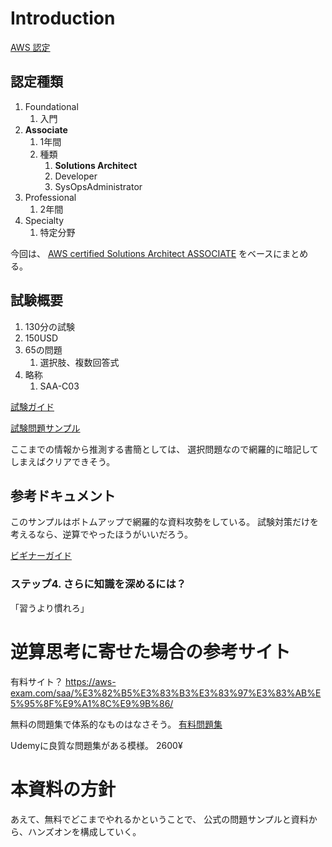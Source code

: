 # Introduction

[AWS 認定](https://aws.amazon.com/jp/certification/?nc1=h_ls)

## 認定種類


1. Foundational
   1. 入門
2. **Associate**
   1. 1年間
   2. 種類
      1. **Solutions Architect**
      2. Developer
      3. SysOpsAdministrator
3. Professional
   1. 2年間
4. Specialty
   1. 特定分野

今回は、
[AWS certified Solutions Architect ASSOCIATE](https://aws.amazon.com/jp/certification/certified-solutions-architect-associate/?ch=sec&sec=rmg&d=1)
をベースにまとめる。


## 試験概要

1. 130分の試験
2. 150USD
3. 65の問題
   1. 選択肢、複数回答式
4. 略称
   1. SAA-C03

[試験ガイド](https://d1.awsstatic.com/ja_JP/training-and-certification/docs-sa-assoc/AWS-Certified-Solutions-Architect-Associate_Exam-Guide.pdf)

[試験問題サンプル](https://d1.awsstatic.com/ja_JP/training-and-certification/docs-sa-assoc/AWS-Certified-Solutions-Architect-Associate_Sample-Questions.pdf)


ここまでの情報から推測する書簡としては、
選択問題なので網羅的に暗記してしまえばクリアできそう。


## 参考ドキュメント

このサンプルはボトムアップで網羅的な資料攻勢をしている。
試験対策だけを考えるなら、逆算でやったほうがいいだろう。


[ビギナーガイド](https://aws.amazon.com/jp/blogs/news/2022-aws-beginner-learning/)

### ステップ4. さらに知識を深めるには？
「習うより慣れろ」


# 逆算思考に寄せた場合の参考サイト


有料サイト？
<https://aws-exam.com/saa/%E3%82%B5%E3%83%B3%E3%83%97%E3%83%AB%E5%95%8F%E9%A1%8C%E9%9B%86/>


無料の問題集で体系的なものはなさそう。
[有料問題集](https://www.amazon.co.jp/AWS%E8%AA%8D%E5%AE%9A%E3%82%BD%E3%83%AA%E3%83%A5%E3%83%BC%E3%82%B7%E3%83%A7%E3%83%B3%E3%82%A2%E3%83%BC%E3%82%AD%E3%83%86%E3%82%AF%E3%83%88-%E3%82%A2%E3%82%BD%E3%82%B7%E3%82%A8%E3%82%A4%E3%83%88%E5%95%8F%E9%A1%8C%E9%9B%86-%E5%B9%B3%E5%B1%B1-%E6%AF%85/dp/486594303X)

Udemyに良質な問題集がある模様。
2600¥


# 本資料の方針

あえて、無料でどこまでやれるかということで、
公式の問題サンプルと資料から、ハンズオンを構成していく。